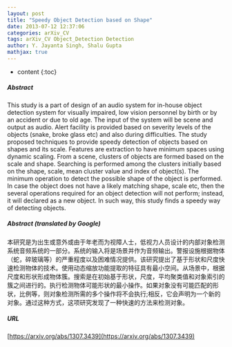 ```yaml
---
layout: post
title: "Speedy Object Detection based on Shape"
date: 2013-07-12 12:37:06
categories: arXiv_CV
tags: arXiv_CV Object_Detection Detection
author: Y. Jayanta Singh, Shalu Gupta
mathjax: true
---
```


* content
{:toc}

##### Abstract
This study is a part of design of an audio system for in-house object detection system for visually impaired, low vision personnel by birth or by an accident or due to old age. The input of the system will be scene and output as audio. Alert facility is provided based on severity levels of the objects (snake, broke glass etc) and also during difficulties. The study proposed techniques to provide speedy detection of objects based on shapes and its scale. Features are extraction to have minimum spaces using dynamic scaling. From a scene, clusters of objects are formed based on the scale and shape. Searching is performed among the clusters initially based on the shape, scale, mean cluster value and index of object(s). The minimum operation to detect the possible shape of the object is performed. In case the object does not have a likely matching shape, scale etc, then the several operations required for an object detection will not perform; instead, it will declared as a new object. In such way, this study finds a speedy way of detecting objects.

##### Abstract (translated by Google)
本研究是为出生或意外或由于年老而为视障人士，低视力人员设计的内部对象检测系统音频系统的一部分。系统的输入将是场景并作为音频输出。警报设施根据物体（蛇，碎玻璃等）的严重程度以及困难情况提供。该研究提出了基于形状和尺度快速检测物体的技术。使用动态缩放功能提取的特征具有最小空间。从场景中，根据尺度和形状形成物体簇。搜索是在初始基于形状，尺度，平均聚类值和对象索引的簇之间进行的。执行检测物体可能形状的最小操作。如果对象没有可能匹配的形状，比例等，则对象检测所需的多个操作将不会执行;相反，它会声明为一个新的对象。通过这种方式，这项研究发现了一种快速的方法来检测对象。

##### URL
[https://arxiv.org/abs/1307.3439](https://arxiv.org/abs/1307.3439)

